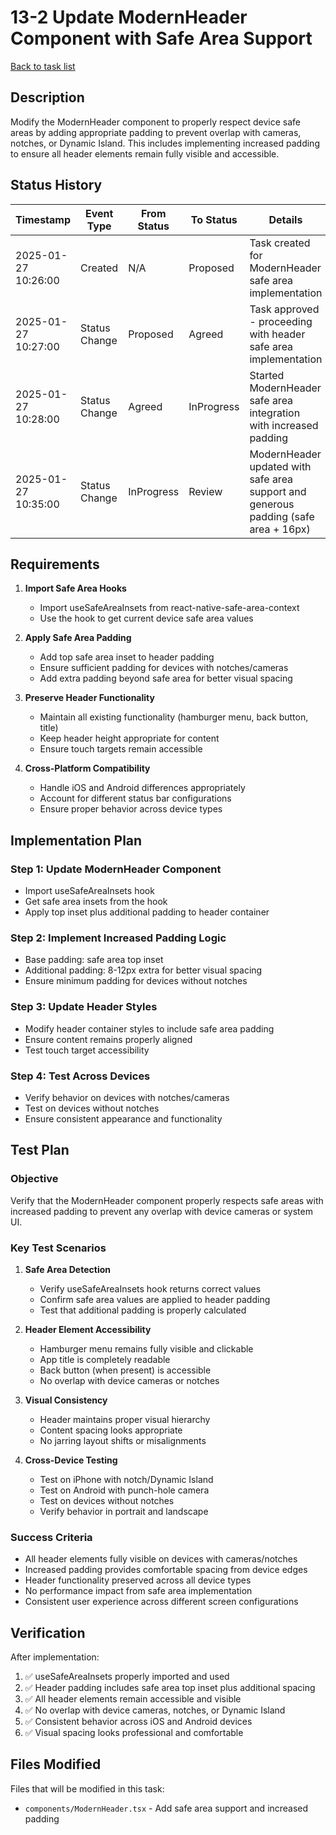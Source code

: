 # 13-2 Update ModernHeader Component with Safe Area Support

[Back to task list](mdc:tasks.md)

## Description

Modify the ModernHeader component to properly respect device safe areas by adding appropriate padding to prevent overlap with cameras, notches, or Dynamic Island. This includes implementing increased padding to ensure all header elements remain fully visible and accessible.

## Status History

| Timestamp | Event Type | From Status | To Status | Details | User |
|-----------|------------|-------------|-----------|---------|------|
| 2025-01-27 10:26:00 | Created | N/A | Proposed | Task created for ModernHeader safe area implementation | AI_Agent |
| 2025-01-27 10:27:00 | Status Change | Proposed | Agreed | Task approved - proceeding with header safe area implementation | AI_Agent |
| 2025-01-27 10:28:00 | Status Change | Agreed | InProgress | Started ModernHeader safe area integration with increased padding | AI_Agent |
| 2025-01-27 10:35:00 | Status Change | InProgress | Review | ModernHeader updated with safe area support and generous padding (safe area + 16px) | AI_Agent |

## Requirements

1. **Import Safe Area Hooks**
   - Import useSafeAreaInsets from react-native-safe-area-context
   - Use the hook to get current device safe area values

2. **Apply Safe Area Padding**
   - Add top safe area inset to header padding
   - Ensure sufficient padding for devices with notches/cameras
   - Add extra padding beyond safe area for better visual spacing

3. **Preserve Header Functionality**
   - Maintain all existing functionality (hamburger menu, back button, title)
   - Keep header height appropriate for content
   - Ensure touch targets remain accessible

4. **Cross-Platform Compatibility**
   - Handle iOS and Android differences appropriately
   - Account for different status bar configurations
   - Ensure proper behavior across device types

## Implementation Plan

### Step 1: Update ModernHeader Component
- Import useSafeAreaInsets hook
- Get safe area insets from the hook
- Apply top inset plus additional padding to header container

### Step 2: Implement Increased Padding Logic
- Base padding: safe area top inset
- Additional padding: 8-12px extra for better visual spacing
- Ensure minimum padding for devices without notches

### Step 3: Update Header Styles
- Modify header container styles to include safe area padding
- Ensure content remains properly aligned
- Test touch target accessibility

### Step 4: Test Across Devices
- Verify behavior on devices with notches/cameras
- Test on devices without notches
- Ensure consistent appearance and functionality

## Test Plan

### Objective
Verify that the ModernHeader component properly respects safe areas with increased padding to prevent any overlap with device cameras or system UI.

### Key Test Scenarios

1. **Safe Area Detection**
   - Verify useSafeAreaInsets hook returns correct values
   - Confirm safe area values are applied to header padding
   - Test that additional padding is properly calculated

2. **Header Element Accessibility**
   - Hamburger menu remains fully visible and clickable
   - App title is completely readable
   - Back button (when present) is accessible
   - No overlap with device cameras or notches

3. **Visual Consistency**
   - Header maintains proper visual hierarchy
   - Content spacing looks appropriate
   - No jarring layout shifts or misalignments

4. **Cross-Device Testing**
   - Test on iPhone with notch/Dynamic Island
   - Test on Android with punch-hole camera
   - Test on devices without notches
   - Verify behavior in portrait and landscape

### Success Criteria
- All header elements fully visible on devices with cameras/notches
- Increased padding provides comfortable spacing from device edges
- Header functionality preserved across all device types
- No performance impact from safe area implementation
- Consistent user experience across different screen configurations

## Verification

After implementation:
1. ✅ useSafeAreaInsets properly imported and used
2. ✅ Header padding includes safe area top inset plus additional spacing
3. ✅ All header elements remain accessible and visible
4. ✅ No overlap with device cameras, notches, or Dynamic Island
5. ✅ Consistent behavior across iOS and Android devices
6. ✅ Visual spacing looks professional and comfortable

## Files Modified

Files that will be modified in this task:
- `components/ModernHeader.tsx` - Add safe area support and increased padding 